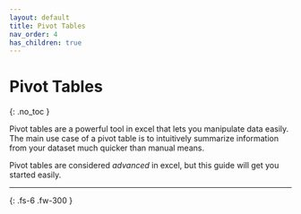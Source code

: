 ```yaml
---
layout: default
title: Pivot Tables
nav_order: 4
has_children: true
---
```

# Pivot Tables
{: .no_toc }

Pivot tables are a powerful tool in excel that lets you manipulate data easily. The main use case of a pivot table is to intuitively summarize information from your dataset much quicker than manual means.

Pivot tables are considered *advanced* in excel, but this guide will get you started easily.

---

{: .fs-6 .fw-300 }
